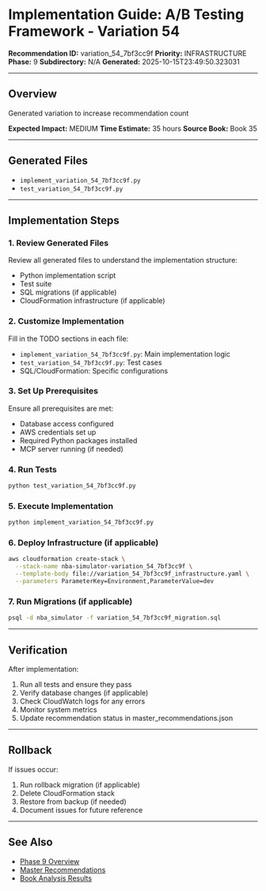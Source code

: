 # Implementation Guide: A/B Testing Framework - Variation 54

**Recommendation ID:** variation_54_7bf3cc9f
**Priority:** INFRASTRUCTURE
**Phase:** 9
**Subdirectory:** N/A
**Generated:** 2025-10-15T23:49:50.323031

---

## Overview

Generated variation to increase recommendation count

**Expected Impact:** MEDIUM
**Time Estimate:** 35 hours
**Source Book:** Book 35

---

## Generated Files

- `implement_variation_54_7bf3cc9f.py`
- `test_variation_54_7bf3cc9f.py`

---

## Implementation Steps

### 1. Review Generated Files

Review all generated files to understand the implementation structure:
- Python implementation script
- Test suite
- SQL migrations (if applicable)
- CloudFormation infrastructure (if applicable)

### 2. Customize Implementation

Fill in the TODO sections in each file:
- `implement_variation_54_7bf3cc9f.py`: Main implementation logic
- `test_variation_54_7bf3cc9f.py`: Test cases
- SQL/CloudFormation: Specific configurations

### 3. Set Up Prerequisites

Ensure all prerequisites are met:
- Database access configured
- AWS credentials set up
- Required Python packages installed
- MCP server running (if needed)

### 4. Run Tests

```bash
python test_variation_54_7bf3cc9f.py
```

### 5. Execute Implementation

```bash
python implement_variation_54_7bf3cc9f.py
```

### 6. Deploy Infrastructure (if applicable)

```bash
aws cloudformation create-stack \
  --stack-name nba-simulator-variation_54_7bf3cc9f \
  --template-body file://variation_54_7bf3cc9f_infrastructure.yaml \
  --parameters ParameterKey=Environment,ParameterValue=dev
```

### 7. Run Migrations (if applicable)

```bash
psql -d nba_simulator -f variation_54_7bf3cc9f_migration.sql
```

---

## Verification

After implementation:
1. Run all tests and ensure they pass
2. Verify database changes (if applicable)
3. Check CloudWatch logs for any errors
4. Monitor system metrics
5. Update recommendation status in master_recommendations.json

---

## Rollback

If issues occur:
1. Run rollback migration (if applicable)
2. Delete CloudFormation stack
3. Restore from backup (if needed)
4. Document issues for future reference

---

## See Also

- [Phase 9 Overview](/Users/ryanranft/nba-simulator-aws/docs/phases/phase_9/)
- [Master Recommendations](/Users/ryanranft/nba-mcp-synthesis/analysis_results/master_recommendations.json)
- [Book Analysis Results](/Users/ryanranft/nba-mcp-synthesis/analysis_results/)

